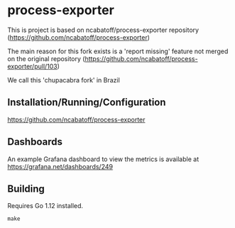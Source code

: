 # process-exporter
This is project is based on ncabatoff/process-exporter repository (https://github.com/ncabatoff/process-exporter)

The main reason for this fork exists is a 'report missing' feature not merged on the original repository (https://github.com/ncabatoff/process-exporter/pull/103)

We call this 'chupacabra fork' in Brazil

## Installation/Running/Configuration

https://github.com/ncabatoff/process-exporter

## Dashboards

An example Grafana dashboard to view the metrics is available at https://grafana.net/dashboards/249

## Building

Requires Go 1.12 installed.
```
make
```
